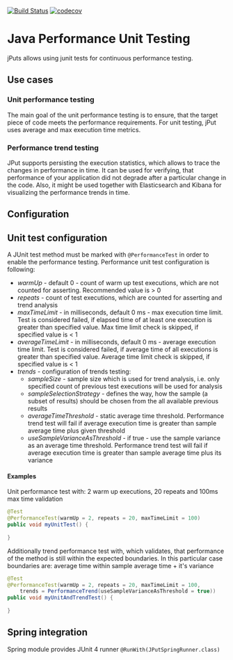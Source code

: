 [![Build Status](https://travis-ci.org/encircled/jPut.svg?branch=master)](https://travis-ci.org/encircled/jPut)
[![codecov](https://codecov.io/gh/encircled/jPut/branch/master/graph/badge.svg)](https://codecov.io/gh/encircled/jPut)

# Java Performance Unit Testing

jPuts allows using junit tests for continuous performance testing.

## Use cases

### Unit performance testing

The main goal of the unit performance testing is to ensure, that the target piece of code meets the performance requirements. 
For unit testing, jPut uses average and max execution time metrics.

### Performance trend testing

JPut supports persisting the execution statistics, which allows to trace the changes in performance in time. 
It can be used for verifying, that performance of your application did not degrade after a particular change in the code.
Also, it might be used together with Elasticsearch and Kibana for visualizing the performance trends in time.

## Configuration



## Unit test configuration

A JUnit test method must be marked with `@PerformanceTest` in order to enable the performance testing. Performance unit test configuration is following:

- *warmUp* - default 0 - count of warm up test executions, which are not counted for asserting. Recommended value is > 0
- *repeats* - count of test executions, which are counted for asserting and trend analysis
- *maxTimeLimit* - in milliseconds, default 0 ms - max execution time limit. Test is considered failed, if elapsed time of at least one execution is greater than specified value. Max time limit check is skipped, if specified value is < 1   
- *averageTimeLimit* - in milliseconds, default 0 ms - average execution time limit. Test is considered failed, if average time of all executions is greater than specified value. Average time limit check is skipped, if specified value is < 1
- *trends* - configuration of trends testing:  
    * *sampleSize* - sample size which is used for trend analysis, i.e. only specified count of previous test executions will be used for analysis
    * *sampleSelectionStrategy* - defines the way, how the sample (a subset of results) should be chosen from the all available previous results
    * *averageTimeThreshold* - static average time threshold. Performance trend test will fail if average execution time is greater than sample average time plus given threshold
    * *useSampleVarianceAsThreshold* - if true - use the sample variance as an average time threshold. Performance trend test will fail if average execution time is greater than sample average time plus its variance

#### Examples

Unit performance test with: 2 warm up executions, 20 repeats and 100ms max time validation

```java
@Test
@PerformanceTest(warmUp = 2, repeats = 20, maxTimeLimit = 100)
public void myUnitTest() {
    
}

```
Additionally trend performance test with, which validates, that performance of the method is still within the expected boundaries.
In this particular case boundaries are: average time within sample average time + it's variance 

```java
@Test
@PerformanceTest(warmUp = 2, repeats = 20, maxTimeLimit = 100, 
    trends = PerformanceTrend(useSampleVarianceAsThreshold = true))
public void myUnitAndTrendTest() {
    
}
```

## Spring integration

Spring module provides JUnit 4 runner `@RunWith(JPutSpringRunner.class)`

